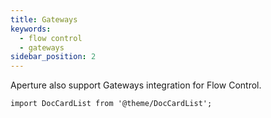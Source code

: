 ```yaml
---
title: Gateways
keywords:
  - flow control
  - gateways
sidebar_position: 2
---
```


Aperture also support Gateways integration for Flow Control.

```mdx-code-block
import DocCardList from '@theme/DocCardList';
```

<DocCardList />
